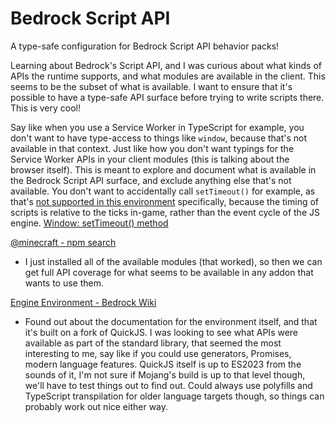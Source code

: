 # Bedrock Script API

A type-safe configuration for Bedrock Script API behavior packs!

Learning about Bedrock's Script API, and I was curious about what kinds of APIs the runtime supports, and what modules are available in the client. This seems to be the subset of what is available. I want to ensure that it's possible to have a type-safe API surface before trying to write scripts there. This is very cool!

Say like when you use a Service Worker in TypeScript for example, you don't want to have type-access to things like `window`, because that's not available in that context. Just like how you don't want typings for the Service Worker APIs in your client modules (this is talking about the browser itself). This is meant to explore and document what is available in the Bedrock Script API surface, and exclude anything else that's not available. You don't want to accidentally call `setTimeout()` for example, as that's [not supported in this environment](https://wiki.bedrock.dev/scripting/api-environment#common-problems) specifically, because the timing of scripts is relative to the ticks in-game, rather than the event cycle of the JS engine. [Window: setTimeout() method](https://developer.mozilla.org/en-US/docs/Web/API/Window/setTimeout)

[@minecraft - npm search](https://www.npmjs.com/search?q=%40minecraft)
- I just installed all of the available modules (that worked), so then we can get full API coverage for what seems to be available in any addon that wants to use them.

[Engine Environment - Bedrock Wiki](https://wiki.bedrock.dev/scripting/api-environment)
- Found out about the documentation for the environment itself, and that it's built on a fork of QuickJS. I was looking to see what APIs were available as part of the standard library, that seemed the most interesting to me, say like if you could use generators, Promises, modern language features. QuickJS itself is up to ES2023 from the sounds of it, I'm not sure if Mojang's build is up to that level though, we'll have to test things out to find out. Could always use polyfills and TypeScript transpilation for older language targets though, so things can probably work out nice either way.